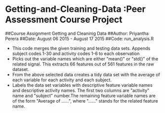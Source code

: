 # Getting-and-Cleaning-Data :Peer Assessment Course Project

##Course Assignment Getting and Cleaninig Data
##Author: Priyantha Perera
##Date: August 06 2015 - August 17 2015
##Code: run_analysis.R

* This code merges the given training and testing data sets. Appends subject codes 1-30 and activity codes 1-6
  to each observation
* Picks out the variable names which are either "mean()" or "std()" of the related signal. This extracts 66 
  features out of 561 features in the raw dataset.
* From the above selected data creates a tidy data set with the average of each variable for each activity and
  each subject.
* Labels the data set variables with descriptive feature variable names and descriptive activity names. The first
  two columns are "activity" name and "subject" number.The remaining feature variable names are of the form
 "Average of ......", where "......" stands for the related feature name.




